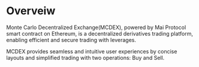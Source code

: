 # Overveiw

Monte Carlo Decentralized Exchange(MCDEX), powered by Mai Protocol smart contract on Ethereum, is a decentralized derivatives trading platform, enabling efficient and secure trading with leverages. 

MCDEX provides seamless and intuitive user experiences by concise layouts and simplified trading with two operations: Buy and Sell.

